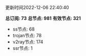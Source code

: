 更新时间2022-12-06 22:40:40

**总订阅: 73**
**总节点: 981**
**有效节点: 321**
- ss节点: 68
- trojan节点: 78
- v2ray节点: 174
- ssr节点: 1
